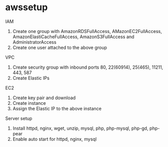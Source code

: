 # awssetup
IAM
1. Create one group with AmazonRDSFullAccess, AMazonEC2FullAccess, AmazonElastiCacheFullAccess, AmazonS3FullAccess and AdministratorAccess
2. Create one user attached to the above group

VPC
1. Create security group with inbound ports 80, 22(60914), 25(465), 11211, 443, 587
2. Create Elastic IPs

EC2
1. Create key pair and download
2. Create instance
3. Assign the Elastic IP to the above instance

Server setup
1. Install httpd, nginx, wget, unzip, mysql, php, php-mysql, php-gd, php-pear
2. Enable auto start for httpd, nginx, mysql